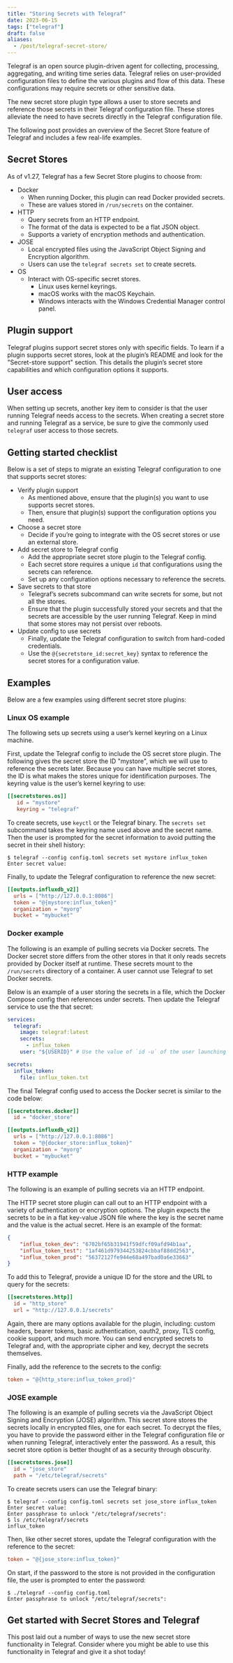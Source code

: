 ```yaml
---
title: "Storing Secrets with Telegraf"
date: 2023-06-15
tags: ["telegraf"]
draft: false
aliases:
  - /post/telegraf-secret-store/
---
```


Telegraf is an open source plugin-driven agent for collecting, processing,
aggregating, and writing time series data. Telegraf relies on user-provided
configuration files to define the various plugins and flow of this data. These
configurations may require secrets or other sensitive data.

The new secret store plugin type allows a user to store secrets and reference
those secrets in their Telegraf configuration file. These stores alleviate the
need to have secrets directly in the Telegraf configuration file.

The following post provides an overview of the Secret Store feature of Telegraf
and includes a few real-life examples.

## Secret Stores

As of v1.27, Telegraf has a few Secret Store plugins to choose from:

* Docker
    * When running Docker, this plugin can read Docker provided secrets.
    * These are values stored in `/run/secrets` on the container.
* HTTP
    * Query secrets from an HTTP endpoint.
    * The format of the data is expected to be a flat JSON object.
    * Supports a variety of encryption methods and authentication.
* JOSE
    * Local encrypted files using the JavaScript Object Signing and Encryption algorithm.
    * Users can use the `telegraf secrets set` to create secrets.
* OS
    * Interact with OS-specific secret stores.
        * Linux uses kernel keyrings.
        * macOS works with the macOS Keychain.
        * Windows interacts with the Windows Credential Manager control panel.

## Plugin support

Telegraf plugins support secret stores only with specific fields. To learn if a
plugin supports secret stores, look at the plugin’s README and look for the
"Secret-store support" section. This details the plugin’s secret store
capabilities and which configuration options it supports.

## User access

When setting up secrets, another key item to consider is that the user running
Telegraf needs access to the secrets. When creating a secret store and running
Telegraf as a service, be sure to give the commonly used `telegraf` user access
to those secrets.

## Getting started checklist

Below is a set of steps to migrate an existing Telegraf configuration to one
that supports secret stores:

* Verify plugin support
    * As mentioned above, ensure that the plugin(s) you want to use supports
    secret stores.
    * Then, ensure that plugin(s) support the configuration options you need.
* Choose a secret store
    * Decide if you’re going to integrate with the OS secret stores or use an
    external store.
* Add secret store to Telegraf config
    * Add the appropriate secret store plugin to the Telegraf config.
    * Each secret store requires a unique `id` that configurations using the
    secrets can reference.
    * Set up any configuration options necessary to reference the secrets.
* Save secrets to that store
    * Telegraf’s secrets subcommand can write secrets for some, but not all the
    stores.
    * Ensure that the plugin successfully stored your secrets and that the
    secrets are accessible by the user running Telegraf. Keep in mind that some
    stores may not persist over reboots.
* Update config to use secrets
    * Finally, update the Telegraf configuration to switch from hard-coded
    credentials.
    * Use the `@{secretstore_id:secret_key}` syntax to reference the secret
    stores for a configuration value.

## Examples

Below are a few examples using different secret store plugins:

### Linux OS example

The following sets up secrets using a user’s kernel keyring on a Linux machine.

First, update the Telegraf config to include the OS secret store plugin. The
following gives the secret store the ID "mystore", which we will use to
reference the secrets later. Because you can have multiple secret stores, the ID
is what makes the stores unique for identification purposes. The keyring value
is the user’s kernel keyring to use:

```toml
[[secretstores.os]]
   id = "mystore"
   keyring = "telegraf"
```

To create secrets, use `keyctl` or the Telegraf binary. The `secrets set`
subcommand takes the keyring name used above and the secret name. Then the user
is prompted for the secret information to avoid putting the secret in their
shell history:

```shell
$ telegraf --config config.toml secrets set mystore influx_token
Enter secret value:
```

Finally, to update the Telegraf configuration to reference the new secret:

```toml
[[outputs.influxdb_v2]]
  urls = ["http://127.0.0.1:8086"]
  token = "@{mystore:influx_token}"
  organization = "myorg"
  bucket = "mybucket"
```

### Docker example

The following is an example of pulling secrets via Docker secrets. The Docker
secret store differs from the other stores in that it only reads secrets
provided by Docker itself at runtime. These secrets mount to the `/run/secrets`
directory of a container. A user cannot use Telegraf to set Docker secrets.

Below is an example of a user storing the secrets in a file, which the Docker
Compose config then references under secrets. Then update the Telegraf service
to use the that secret:

```yaml
services:
  telegraf:
    image: telegraf:latest
    secrets:
      - influx_token
    user: "${USERID}" # Use the value of `id -u` of the user launching the docker-compose

secrets:
  influx_token:
    file: influx_token.txt
```

The final Telegraf config used to access the Docker secret is similar to the
code below:

```toml
[[secretstores.docker]]
  id = "docker_store"

[[outputs.influxdb_v2]]
  urls = ["http://127.0.0.1:8086"]
  token = "@{docker_store:influx_token}"
  organization = "myorg"
  bucket = "mybucket"
```

### HTTP example

The following is an example of pulling secrets via an HTTP endpoint.

The HTTP secret store plugin can call out to an HTTP endpoint with a variety of
authentication or encryption options. The plugin expects the secrets to be in a
flat key-value JSON file where the key is the secret name and the value is the
actual secret. Here is an example of the format:

```json
{
    "influx_token_dev": "6702bf65b31941f59dfcf09afd94b1aa",
    "influx_token_test": "1af461d979344253824cbbaf88dd2563",
    "influx_token_prod": "56372127fe944e68a497bad0a6e33663"
}
```

To add this to Telegraf, provide a unique ID for the store and the URL to query
for the secrets:

```toml
[[secretstores.http]]
  id = "http_store"
  url = "http://127.0.0.1/secrets"
```

Again, there are many options available for the plugin, including: custom
headers, bearer tokens, basic authentication, oauth2, proxy, TLS config, cookie
support, and much more. You can send encrypted secrets to Telegraf and, with the
appropriate cipher and key, decrypt the secrets themselves.

Finally, add the reference to the secrets to the config:

```toml
token = "@{http_store:influx_token_prod}"
```

### JOSE example

The following is an example of pulling secrets via the JavaScript Object Signing
and Encryption (JOSE) algorithm. This secret store stores the secrets locally in
encrypted files, one for each secret. To decrypt the files, you have to provide
the password either in the Telegraf configuration file or when running Telegraf,
interactively enter the password. As a result, this secret store option is
better thought of as a security through obscurity.

```toml
[[secretstores.jose]]
  id = "jose_store"
  path = "/etc/telegraf/secrets"
```

To create secrets users can use the Telegraf binary:

```shell
$ telegraf --config config.toml secrets set jose_store influx_token
Enter secret value:
Enter passphrase to unlock "/etc/telegraf/secrets":
$ ls /etc/telegraf/secrets
influx_token
```

Then, like other secret stores, update the Telegraf configuration with the
reference to the secret:

```toml
token = "@{jose_store:influx_token}"
```

On start, if the password to the store is not provided in the configuration
file, the user is prompted to enter the password:

```shell
$ ./telegraf --config config.toml
Enter passphrase to unlock "/etc/telegraf/secrets":
```

## Get started with Secret Stores and Telegraf

This post laid out a number of ways to use the new secret store functionality in
Telegraf. Consider where you might be able to use this functionality in Telegraf
and give it a shot today!
